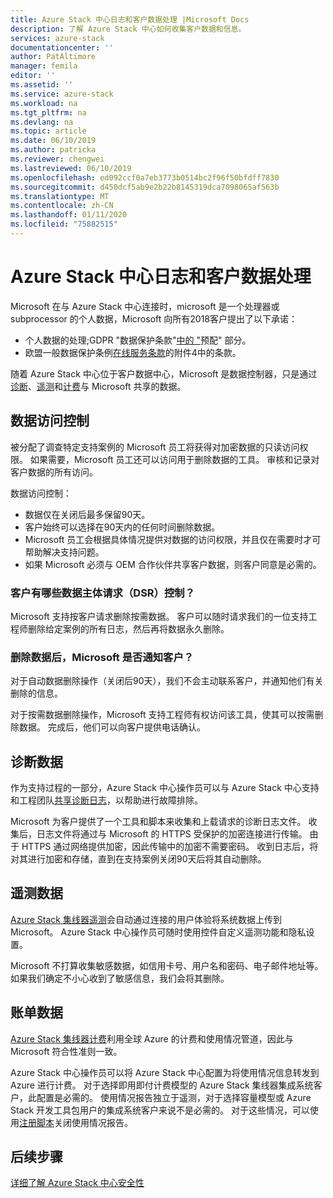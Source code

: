 ```yaml
---
title: Azure Stack 中心日志和客户数据处理 |Microsoft Docs
description: 了解 Azure Stack 中心如何收集客户数据和信息。
services: azure-stack
documentationcenter: ''
author: PatAltimore
manager: femila
editor: ''
ms.assetid: ''
ms.service: azure-stack
ms.workload: na
ms.tgt_pltfrm: na
ms.devlang: na
ms.topic: article
ms.date: 06/10/2019
ms.author: patricka
ms.reviewer: chengwei
ms.lastreviewed: 06/10/2019
ms.openlocfilehash: ed092ccf0a7eb3773b0514bc2f96f50bfdff7830
ms.sourcegitcommit: d450dcf5ab9e2b22b8145319dca7098065af563b
ms.translationtype: MT
ms.contentlocale: zh-CN
ms.lasthandoff: 01/11/2020
ms.locfileid: "75882515"
---
```

# <a name="azure-stack-hub-log-and-customer-data-handling"></a>Azure Stack 中心日志和客户数据处理 

Microsoft 在与 Azure Stack 中心连接时，microsoft 是一个处理器或 subprocessor 的个人数据，Microsoft 向所有2018客户提出了以下承诺：

- 个人数据的处理;GDPR "数据保护条款"[中的 "](http://www.microsoftvolumelicensing.com/DocumentSearch.aspx?Mode=3&DocumentTypeId=31)预配" 部分。
- 欧盟一般数据保护条例[在线服务条款](http://www.microsoftvolumelicensing.com/DocumentSearch.aspx?Mode=3&DocumentTypeId=31)的附件4中的条款。

随着 Azure Stack 中心位于客户数据中心，Microsoft 是数据控制器，只是通过[诊断](azure-stack-configure-on-demand-diagnostic-log-collection.md#use-the-privileged-endpoint-pep-to-collect-diagnostic-logs)、[遥测](azure-stack-telemetry.md)和[计费](azure-stack-usage-reporting.md)与 Microsoft 共享的数据。  

## <a name="data-access-controls"></a>数据访问控制 
被分配了调查特定支持案例的 Microsoft 员工将获得对加密数据的只读访问权限。 如果需要，Microsoft 员工还可以访问用于删除数据的工具。 审核和记录对客户数据的所有访问。  

数据访问控制：
- 数据仅在关闭后最多保留90天。
- 客户始终可以选择在90天内的任何时间删除数据。
- Microsoft 员工会根据具体情况提供对数据的访问权限，并且仅在需要时才可帮助解决支持问题。
- 如果 Microsoft 必须与 OEM 合作伙伴共享客户数据，则客户同意是必需的。  

### <a name="what-data-subject-requests-dsr-controls-do-customers-have"></a>客户有哪些数据主体请求（DSR）控制？
Microsoft 支持按客户请求删除按需数据。 客户可以随时请求我们的一位支持工程师删除给定案例的所有日志，然后再将数据永久删除。  

### <a name="does-microsoft-notify-customers-when-the-data-is-deleted"></a>删除数据后，Microsoft 是否通知客户？
对于自动数据删除操作（关闭后90天），我们不会主动联系客户，并通知他们有关删除的信息。

对于按需数据删除操作，Microsoft 支持工程师有权访问该工具，使其可以按需删除数据。 完成后，他们可以向客户提供电话确认。

## <a name="diagnostic-data"></a>诊断数据
作为支持过程的一部分，Azure Stack 中心操作员可以与 Azure Stack 中心支持和工程团队[共享诊断日志](azure-stack-configure-on-demand-diagnostic-log-collection.md#use-the-privileged-endpoint-pep-to-collect-diagnostic-logs)，以帮助进行故障排除。

Microsoft 为客户提供了一个工具和脚本来收集和上载请求的诊断日志文件。 收集后，日志文件将通过与 Microsoft 的 HTTPS 受保护的加密连接进行传输。 由于 HTTPS 通过网络提供加密，因此传输中的加密不需要密码。 收到日志后，将对其进行加密和存储，直到在支持案例关闭90天后将其自动删除。

## <a name="telemetry-data"></a>遥测数据
[Azure Stack 集线器遥测](azure-stack-telemetry.md)会自动通过连接的用户体验将系统数据上传到 Microsoft。 Azure Stack 中心操作员可随时使用控件自定义遥测功能和隐私设置。

Microsoft 不打算收集敏感数据，如信用卡号、用户名和密码、电子邮件地址等。 如果我们确定不小心收到了敏感信息，我们会将其删除。

## <a name="billing-data"></a>账单数据
[Azure Stack 集线器计费](azure-stack-usage-reporting.md)利用全球 Azure 的计费和使用情况管道，因此与 Microsoft 符合性准则一致。

Azure Stack 中心操作员可以将 Azure Stack 中心配置为将使用情况信息转发到 Azure 进行计费。 对于选择即用即付计费模型的 Azure Stack 集线器集成系统客户，此配置是必需的。 使用情况报告独立于遥测，对于选择容量模型或 Azure Stack 开发工具包用户的集成系统客户来说不是必需的。 对于这些情况，可以使用[注册脚本](azure-stack-usage-reporting.md)关闭使用情况报告。


## <a name="next-steps"></a>后续步骤 
[详细了解 Azure Stack 中心安全性](azure-stack-security-foundations.md) 
